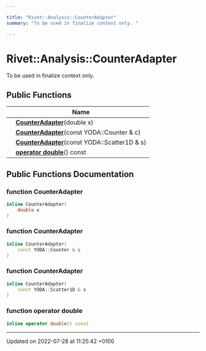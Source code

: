```yaml
---

title: "Rivet::Analysis::CounterAdapter"
summary: "To be used in finalize context only. "

---
```


# Rivet::Analysis::CounterAdapter



To be used in finalize context only. 

## Public Functions

|                | Name           |
| -------------- | -------------- |
| | **[CounterAdapter](http://example.org/classes/classrivet_1_1analysis_1_1counteradapter/#function-counteradapter)**(double x) |
| | **[CounterAdapter](http://example.org/classes/classrivet_1_1analysis_1_1counteradapter/#function-counteradapter)**(const YODA::Counter & c) |
| | **[CounterAdapter](http://example.org/classes/classrivet_1_1analysis_1_1counteradapter/#function-counteradapter)**(const YODA::Scatter1D & s) |
| | **[operator double](http://example.org/classes/classrivet_1_1analysis_1_1counteradapter/#function-operator-double)**() const |

## Public Functions Documentation

### function CounterAdapter

```cpp
inline CounterAdapter(
    double x
)
```


### function CounterAdapter

```cpp
inline CounterAdapter(
    const YODA::Counter & c
)
```


### function CounterAdapter

```cpp
inline CounterAdapter(
    const YODA::Scatter1D & s
)
```


### function operator double

```cpp
inline operator double() const
```


-------------------------------

Updated on 2022-07-28 at 11:25:42 +0100